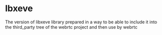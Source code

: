 # lbxeve

The version of libxeve library prepared in a way to be able to include it into the third_party tree of the webrtc project and then use by webrtc 
